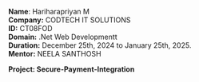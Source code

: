 
<b>Name</b>: Hariharapriyan M</br>
<b>Company:</b> CODTECH IT SOLUTIONS</br>
<b>ID:</b> CT08FOD</br>
<b>Domain:</b> .Net Web Developmentt</br>
<b>Duration:</b> December 25th, 2024 to January 25th, 2025.</br>
<b>Mentor:</b> NEELA SANTHOSH</br>

<b>Project: Secure-Payment-Integration</b> <br/><br/>
<h3></h3>
<p> </p>
</br>